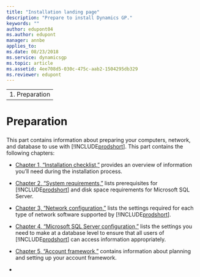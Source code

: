 ```yaml
---
title: "Installation landing page"
description: "Prepare to install Dynamics GP."
keywords: ""
author: edupont04
ms.author: edupont
manager: annbe
applies_to: 
ms.date: 08/23/2018
ms.service: dynamicsgp
ms.topic: article
ms.assetid: 4ee708d5-030c-475c-aab2-1504295db329
ms.reviewer: edupont
---
```

|                 |
|-----------------|
| 1.  Preparation |

# Preparation

### 

This part contains information about preparing your computers, network, and database to use with [!INCLUDE[prodshort](../includes/prodshort.md)]. This part contains the following chapters:

-   [Chapter 1, “Installation checklist,”](#_Installation_checklist) provides an overview of information you’ll need during the installation process.  

-   [Chapter 2, “System requirements,”](#_System_requirements) lists prerequisites for [!INCLUDE[prodshort](../includes/prodshort.md)] and disk space requirements for Microsoft SQL Server.  

-   [Chapter 3, “Network configuration,”](#_Network_configuration) lists the settings required for each type of network software supported by [!INCLUDE[prodshort](../includes/prodshort.md)].  

-   [Chapter 4, “Microsoft SQL Server configuration,”](#_Microsoft_SQL_Server) lists the settings you need to make at a database level to ensure that all users of [!INCLUDE[prodshort](../includes/prodshort.md)] can access information appropriately.  

-   [Chapter 5, “Account framework,”](#_Account_framework) contains information about planning and setting up your account framework.  

-   

